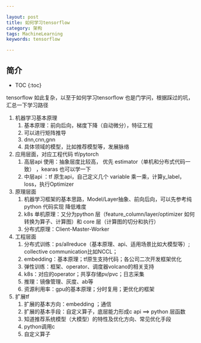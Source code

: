 ```yaml
---

layout: post
title: 如何学习tensorflow
category: 架构
tags: MachineLearning
keywords: tensorflow 

---
```


## 简介

* TOC
{:toc}


tensorflow 如此复杂，以至于如何学习tensorflow 也是门学问，根据踩过的坑，汇总一下学习路径

1. 机器学习基本原理
    1. 基本原理：前向后向，梯度下降（自动微分），特征工程
    2. 可以进行矩阵推导
    3. dnn,cnn,gnn
    4. 具体领域的模型，比如推荐模型等，发展脉络
1. 应用层面，对应工程代码 tf/pytorch
    1. 高层api 使用：抽象层度比较高， 优先 estimator（单机和分布式代码一致） ，kearas 也可以学一下
    2. 中层api ：tf 原生api，自己定义几个 variable 乘一乘，计算y_label，loss，执行Optimizer
2. 原理层面
    1. 机器学习框架的基本思路，Model/Layer抽象、前向后向，可以先参考纯python 代码实现 降低难度
    2. k8s 单机原理：又分为python 层（feature_column/layer/optimizer 如何转换为算子、计算图）和 core 层（计算图的切分和执行）
    3. 分布式原理：Client-Master-Worker
3. 工程层面
    1. 分布式训练：ps/allreduce（基本原理、api、适用场景比如大模型等）; collective communication比如NCCL；
    2. embedding：基本原理；tf原生支持代码；各公司二次开发框架优化
    3. 弹性训练：框架、operator、调度器volcano的相关支持
    4. k8s：对应的operator；共享存储pv/pvc；日志采集
    5. 推理：镜像管理、灰度、ab等
    6. 资源利用率：gpu的基本原理；分时复用；更优化的框架
3. 扩展tf
    1. 扩展的基本方向：embedding ；通信
    2. 扩展的基本手段：自定义算子，底层能力形成c api ==> python 层函数
    1. 知道推荐系统模型（大模型）的特性及优化方向、常见优化手段
    2. python调用c
    3. 自定义算子


